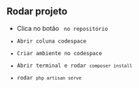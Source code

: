 ## Rodar projeto

- Clica no botão <code> no repositório
- Abrir coluna codespace
- Criar ambiente no codespace
- Abrir terminal e rodar `composer install`
- rodar `php artisan serve`
